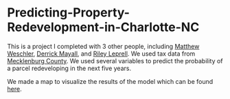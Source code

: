 # Predicting-Property-Redevelopment-in-Charlotte-NC
This is a project I completed with 3 other people, including [Matthew Weschler](https://www.linkedin.com/in/matthew-weschler-pe-leed-ap-nd-27004860/), [Derrick Mayall](https://www.linkedin.com/in/derrick-mayall-09092b225/), and [Riley Leprell](https://github.com/RileyLePrell). We used tax data from [Mecklenburg County](https://maps.mecknc.gov/opendata/metadata/Tax_Parcels_with_CAMA_Data.html). We used several variables to predict the probability of a parcel redeveloping in the next five years. 

We made a map to visualize the results of the model which can be found [here](https://experience.arcgis.com/experience/a4fd282ef8924442a7786664b03836f5#data_s=id%3AdataSource_1-18f1156ebb8-layer-4%3A388465).
